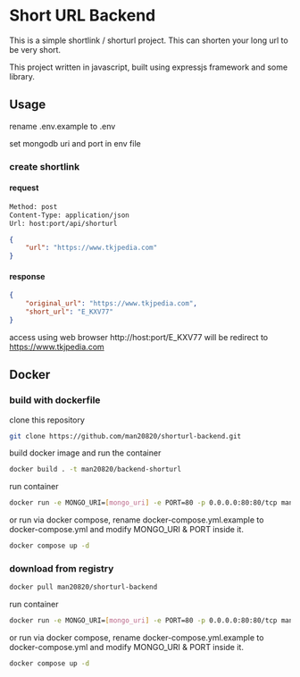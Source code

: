 # Short URL Backend

This is a simple shortlink / shorturl project. This can shorten your long url to be very short.

This project written in javascript, built using expressjs framework and some library.

## Usage

rename .env.example to .env

set mongodb uri and port in env file

### create shortlink

#### request

```bash
Method: post
Content-Type: application/json
Url: host:port/api/shorturl
```

```json
{
    "url": "https://www.tkjpedia.com"
}
```

#### response 

```json
{
    "original_url": "https://www.tkjpedia.com",
    "short_url": "E_KXV77"
}
```

access using web browser http://host:port/E_KXV77 will be redirect to https://www.tkjpedia.com


## Docker

### build with dockerfile

clone this repository

```bash
git clone https://github.com/man20820/shorturl-backend.git
```

build docker image and run the container

```bash
docker build . -t man20820/backend-shorturl
```
run container

```bash
docker run -e MONGO_URI=[mongo_uri] -e PORT=80 -p 0.0.0.0:80:80/tcp man20820/shorturl-backend
```

or run via docker compose, rename docker-compose.yml.example to docker-compose.yml and modify MONGO_URI & PORT inside it. 

```bash
docker compose up -d
```

### download from registry

```bash
docker pull man20820/shorturl-backend
```
run container

```bash
docker run -e MONGO_URI=[mongo_uri] -e PORT=80 -p 0.0.0.0:80:80/tcp man20820/shorturl-backend
```

or run via docker compose, rename docker-compose.yml.example to docker-compose.yml and modify MONGO_URI & PORT inside it. 

```bash
docker compose up -d
```